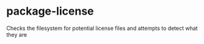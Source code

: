 package-license
===============

Checks the filesystem for potential license files and attempts to detect what they are
